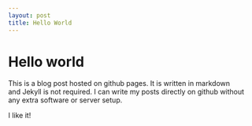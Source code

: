 ```yaml
---
layout: post
title: Hello World
---
```


# Hello world

This is a blog post hosted on github pages. It is written in markdown<br>
and Jekyll is not required. I can write my posts directly on github without<br>
any extra software or server setup. 

I like it!
